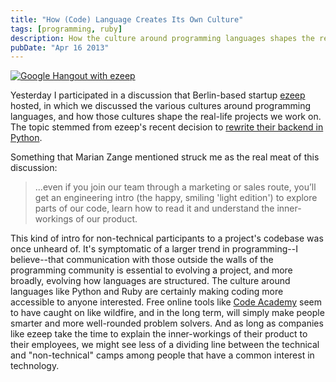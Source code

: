 ```yaml
---
title: "How (Code) Language Creates Its Own Culture"
tags: [programming, ruby]
description: How the culture around programming languages shapes the real-life projects we work on.
pubDate: "Apr 16 2013"
---
```


<a href="http://youtu.be/uMc4RnEmHLc?t=4m18s">![Google Hangout with ezeep](/images/posts/ezeep-code-culture-hangout.png)</a>

Yesterday I participated in a discussion that Berlin-based startup [ezeep](https://www.ezeep.com/) hosted, in which we discussed the various cultures around programming languages, and how those cultures shape the real-life projects we work on. The topic stemmed from ezeep's recent decision to [rewrite their backend in Python](http://blog.ezeep.com/why-java-sucks-for-ezeep).

Something that Marian Zange mentioned struck me as the real meat of this discussion:

> ...even if you join our team through a marketing or sales route, you’ll get an engineering intro (the happy, smiling 'light edition') to explore parts of our code, learn how to read it and understand the inner-workings of our product.

This kind of intro for non-technical participants to a project's codebase was once unheard of. It's symptomatic of a larger trend in programming--I believe--that communication with those outside the walls of the programming community is essential to evolving a project, and more broadly, evolving how languages are structured. The culture around languages like Python and Ruby are certainly making coding more accessible to anyone interested. Free online tools like [Code Academy](http://www.codecademy.com) seem to have caught on like wildfire, and in the long term, will simply make people smarter and more well-rounded problem solvers. And as long as companies like ezeep take the time to explain the inner-workings of their product to their employees, we might see less of a dividing line between the technical and "non-technical" camps among people that have a common interest in technology.
